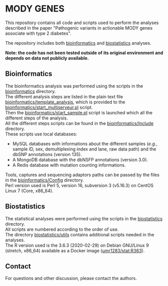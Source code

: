 # MODY GENES

This repository contains all code and scripts used to perform the analyses described in the paper "Pathogenic variants in actionable MODY genes associate with type 2 diabetes".

The repository includes both [bioinformatics](bioinformatics) and [biostatistics](biostatistics) analyses.

**Note: the code has not been tested outside of its original environment and depends on data not publicly available.**

## Bioinformatics

The bioinformatics analysis was performed using the scripts in the [bioinformatics](bioinformatics) directory.  
The different analysis steps are listed in the plain text file [bioinformatics/template_analysis](bioinformatics/template_analysis), which is provided to the [bioinformatics/start_multiserveur.pl](bioinformatics/start_multiserveur.pl) script.  
Then the [bioinformatics/start_sample.pl](bioinformatics/start_sample.pl) script is launched which all the different steps of the analysis.  
All the different steps scripts can be found in the [bioinformatics/Include](bioinformatics/Include) directory.  
These scripts use local databases:  
- MySQL databases with informations about the different samples (*e.g.*, sample ID, sex, demultiplexing index and lane, raw data path) and the dbSNP annotations (version 135).  
- A MongoDB database with the dbNSFP annotations (version 3.0).  
- A Redis database with mutation counting informations.

Tools, captures and sequencing adaptors paths can be passed by the files in the [bioinformatics/Config](bioinformatics/Config) directory.  
Perl version used is Perl 5, version 16, subversion 3 (v5.16.3) on CentOS Linux 7 (Core, x86_64).


## Biostatistics

The statistical analyses were performed using the scripts in the [biostatistics](biostatistics) directory.  
All scripts are numbered according to the order of use.  
The directory [biostatistics/utils](biostatistics/utils) contains additional scripts needed in the analyses.   
The R version used is the 3.6.3 (2020-02-29) on Debian GNU/Linux 9 (stretch, x86_64) available as a Docker image ([umr1283/stat:R363](https://hub.docker.com/r/umr1283/stat)).


## Contact

For questions and other discussion, please contact the authors.
